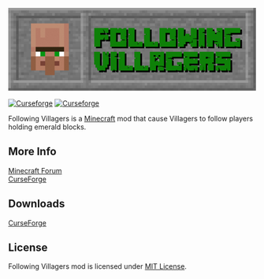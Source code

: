 ![](https://raw.githubusercontent.com/Pyre540/following-villagers/master/src/main/resources/assets/followingvillagers/textures/logo.png)

[![Curseforge](http://cf.way2muchnoise.eu/full_following-villagers_downloads.svg)](https://minecraft.curseforge.com/projects/following-villagers) [![Curseforge](http://cf.way2muchnoise.eu/versions/For%20MC_following-villagers_all.svg)](https://minecraft.curseforge.com/projects/following-villagers)

Following Villagers is a [Minecraft](https://minecraft.net/) mod that cause Villagers to follow players holding emerald blocks.

## More Info
[Minecraft Forum](https://www.minecraftforum.net/forums/mapping-and-modding-java-edition/minecraft-mods/2942608)<br/>
[CurseForge](https://minecraft.curseforge.com/projects/following-villagers)

## Downloads
[CurseForge](https://minecraft.curseforge.com/projects/following-villagers/files)

## License
Following Villagers mod is licensed under [MIT License](https://github.com/Pyre540/following-villagers/blob/master/LICENSE).

